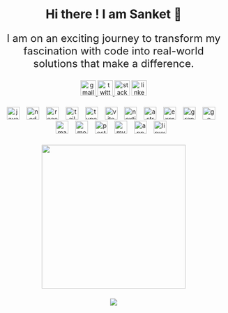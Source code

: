 <h1 align="center">Hi there ! I am Sanket 👋</h1>

###

<p align="center" style="font-size:1.5rem;">I am on an exciting journey to transform my fascination with code into real-world solutions that make a difference.</p>

###

<div align="center">
  <a href="mailto:code.sanket13@gmail.com" target="_blank">
    <img src="https://img.shields.io/static/v1?message=Gmail&logo=gmail&label=&color=D8836&logoColor=white&labelColor=&style=for-the-badge" height="35" alt="gmail logo"  />
  </a>
  <a href="https://twitter.com/heyiamsanket" target="_blank">
    <img src="https://img.shields.io/static/v1?message=Twitter&logo=twitter&label=&color=1DA1F2&logoColor=white&labelColor=&style=for-the-badge" height="35" alt="twitter logo"  />
  </a>
  <img src="https://img.shields.io/static/v1?message=Stackoverflow&logo=stackoverflow&label=&color=FE7A16&logoColor=white&labelColor=&style=for-the-badge" height="35" alt="stackoverflow logo"  />
  <img src="https://img.shields.io/static/v1?message=LinkedIn&logo=linkedin&label=&color=0077B5&logoColor=white&labelColor=&style=for-the-badge" height="35" alt="linkedin logo"  />
</div>

###

<div align="center">
  <img src="https://skillicons.dev/icons?i=js" height="29" alt="javascript logo"  />
  <img width="8" />
  <img src="https://skillicons.dev/icons?i=nodejs" height="29" alt="nodejs logo"  />
  <img width="8" />
  <img src="https://skillicons.dev/icons?i=react" height="29" alt="react logo"  />
  <img width="8" />
  <img src="https://skillicons.dev/icons?i=tailwind" height="29" alt="tailwindcss logo"  />
  <img width="8" />
  <img src="https://skillicons.dev/icons?i=ts" height="29" alt="typescript logo"  />
  <img width="8" />
  <img src="https://skillicons.dev/icons?i=vite" height="29" alt="vite logo"  />
  <img width="8" />
  <img src="https://skillicons.dev/icons?i=nextjs" height="29" alt="nextjs logo"  />
  <img width="8" />
  <img src="https://skillicons.dev/icons?i=astro" height="29" alt="astro logo"  />
  <img width="8" />
  <img src="https://skillicons.dev/icons?i=express" height="29" alt="express logo"  />
  <img width="8" />
  <img src="https://skillicons.dev/icons?i=graphql" height="29" alt="graphql logo"  />
  <img width="8" />
  <img src="https://skillicons.dev/icons?i=go" height="29" alt="go logo"  />
  <img width="8" />
  <img src="https://skillicons.dev/icons?i=md" height="29" alt="markdown logo"  />
  <img width="8" />
  <img src="https://skillicons.dev/icons?i=mongodb" height="29" alt="mongodb logo"  />
  <img width="8" />
  <img src="https://skillicons.dev/icons?i=postgres" height="29" alt="postgresql logo"  />
  <img width="8" />
  <img src="https://skillicons.dev/icons?i=mysql" height="29" alt="mysql logo"  />
  <img width="8" />
  <img src="https://skillicons.dev/icons?i=appwrite" height="29" alt="appwrite logo"  />
  <img width="8" />
  <img src="https://skillicons.dev/icons?i=linux" height="29" alt="linux logo"  />
  <img width="8" />

</div>

###

<div align="center">
  <img height="330" src="https://i.giphy.com/media/UAUtB4Oi9U4EM/290.webp"  />
</div>

###

<div align="center">
  <img src="https://profile-counter.glitch.me/sanketghosh/count.svg?"  />
</div>
